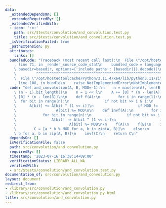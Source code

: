 ```yaml
---
data:
  _extendedDependsOn: []
  _extendedRequiredBy: []
  _extendedVerifiedWith:
  - icon: ':x:'
    path: src/$tests/convolution/and_convolution.test.py
    title: src/$tests/convolution/and_convolution.test.py
  _isVerificationFailed: true
  _pathExtension: py
  attributes:
    links: []
  bundledCode: "Traceback (most recent call last):\n  File \"/opt/hostedtoolcache/Python/3.11.4/x64/lib/python3.11/site-packages/onlinejudge_verify/documentation/build.py\"\
    , line 71, in _render_source_code_stat\n    bundled_code = language.bundle(stat.path,\
    \ basedir=basedir, options={'include_paths': [basedir]}).decode()\n          \
    \         ^^^^^^^^^^^^^^^^^^^^^^^^^^^^^^^^^^^^^^^^^^^^^^^^^^^^^^^^^^^^^^^^^^^^^^^^^^^^^^^^^\n\
    \  File \"/opt/hostedtoolcache/Python/3.11.4/x64/lib/python3.11/site-packages/onlinejudge_verify/languages/python.py\"\
    , line 108, in bundle\n    raise NotImplementedError\nNotImplementedError\n"
  code: "def and_convolution(A, B, MOD=-1):\n    n = max(len(A), len(B))\n    l =\
    \ (n - 1).bit_length()\n    n = 1 << l\n    A += [0] * (n - len(A))\n    B +=\
    \ [0] * (n - len(B))\n\n    def f(A):\n        for i in range(l):\n          \
    \  for bit in range(n):\n                if not bit >> i & 1:\n              \
    \      A[bit] += A[bit ^ (1 << i)]\n                    if MOD != -1:\n      \
    \                  A[bit] %= MOD\n\n    def invf(A):\n        for i in range(l):\n\
    \            for bit in range(n):\n                if not bit >> i & 1:\n    \
    \                A[bit] -= A[bit ^ (1 << i)]\n                    if MOD != -1:\n\
    \                        A[bit] %= MOD\n\n    f(A)\n    f(B)\n    if MOD != -1:\n\
    \        C = [a * b % MOD for a, b in zip(A, B)]\n    else:\n        C = [a *\
    \ b for a, b in zip(A, B)]\n    invf(C)\n    return C\n"
  dependsOn: []
  isVerificationFile: false
  path: src/convolution/and_convolution.py
  requiredBy: []
  timestamp: '2023-07-16 16:38:14+09:00'
  verificationStatus: LIBRARY_ALL_WA
  verifiedWith:
  - src/$tests/convolution/and_convolution.test.py
documentation_of: src/convolution/and_convolution.py
layout: document
redirect_from:
- /library/src/convolution/and_convolution.py
- /library/src/convolution/and_convolution.py.html
title: src/convolution/and_convolution.py
---
```

